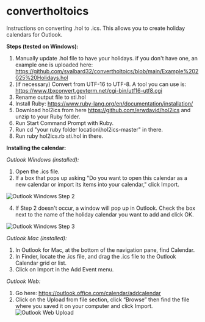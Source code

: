 # convertholtoics
Instructions on converting .hol to .ics. This allows you to create holiday calendars for Outlook.

**Steps (tested on Windows):**
1. Manually update .hol file to have your holidays. if you don't have one, an example one is uploaded here: https://github.com/svalbard32/convertholtoics/blob/main/Example%202025%20Holidays.hol
2. (if necessary) Convert from UTF-16 to UTF-8. A tool you can use is: https://www.tbxconvert.gevterm.net/cgi-bin/utf16-utf8.cgi
3. Rename output file to sti.hol
4. Install Ruby: https://www.ruby-lang.org/en/documentation/installation/
5. Download hol2ics from here https://github.com/erwdavid/hol2ics and unzip to your Ruby folder.
6. Run Start Command Prompt with Ruby.
7. Run cd "your ruby folder location\hol2ics-master" in there.
8. Run ruby hol2ics.rb sti.hol in there.

**Installing the calendar:**

_Outlook Windows (installed):_
1. Open the .ics file.
2. If a box that pops up asking "Do you want to open this calendar as a new calendar or import its items into your calendar," click Import.

![Outlook Windows Step 2](https://github.com/user-attachments/assets/a0d49ae6-ad2b-4de7-a035-dea3ef9df6a7)

4. If Step 2 doesn't occur, a window will pop up in Outlook. Check the box next to the name of the holiday calendar you want to add and click OK.

![Outlook Windows Step 3](https://github.com/user-attachments/assets/f16616ec-b210-4c95-852a-cb03a872efb7)

_Outlook Mac (installed):_
1.	In Outlook for Mac, at the bottom of the navigation pane, find Calendar.
2.	In Finder, locate the .ics file, and drag the .ics file to the Outlook Calendar grid or list.
3.	Click on Import in the Add Event menu.

_Outlook Web:_
1.	Go here: https://outlook.office.com/calendar/addcalendar
2.	Click on the Upload from file section, click “Browse” then find the file where you saved it on your computer and click Import.
![Outlook Web Upload](https://github.com/user-attachments/assets/3c3eab0b-00be-4ad8-ab9f-75afb386ffce)
